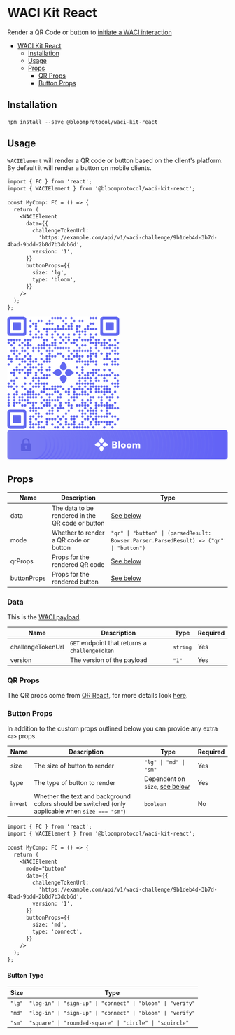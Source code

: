 # WACI Kit React

Render a QR Code or button to [initiate a WACI interaction](https://specs.bloom.co/wallet-credential-interactions/#qr-code-or-link)

- [WACI Kit React](#waci-kit-react)
  - [Installation](#installation)
  - [Usage](#usage)
  - [Props](#props)
    - [QR Props](#qr-props)
    - [Button Props](#button-props)

## Installation

```
npm install --save @bloomprotocol/waci-kit-react
```

## Usage

`WACIElement` will render a QR code or button based on the client's platform. By default it will render a button on mobile clients.

```tsx
import { FC } from 'react';
import { WACIElement } from '@bloomprotocol/waci-kit-react';

const MyComp: FC = () => {
  return (
    <WACIElement
      data={{
        challengeTokenUrl:
          'https://example.com/api/v1/waci-challenge/9b1deb4d-3b7d-4bad-9bdd-2b0d7b3dcb6d',
        version: '1',
      }}
      buttonProps={{
        size: 'lg',
        type: 'bloom',
      }}
    />
  );
};
```

![QR Example](https://github.com/hellobloom/waci-kit-react/raw/main/assets/qr.png)
![Button Example](https://github.com/hellobloom/waci-kit-react/raw/main/assets/button.png)

## Props

| Name        | Description                                      | Type                                                                                   |
| ----------- | ------------------------------------------------ | -------------------------------------------------------------------------------------- |
| data        | The data to be rendered in the QR code or button | [See below](#data)                                                                     |
| mode        | Whether to render a QR code or button            | `"qr" \| "button" \| (parsedResult: Bowser.Parser.ParsedResult) => ("qr" \| "button")` |
| qrProps     | Props for the rendered QR code                   | [See below](#qr-props)                                                                 |
| buttonProps | Props for the rendered button                    | [See below](#button-props)                                                             |

### Data

This is the [WACI payload](https://specs.bloom.co/wallet-credential-interactions/#payload).

| Name              | Description                                    | Type     | Required |
| ----------------- | ---------------------------------------------- | -------- | -------- |
| challengeTokenUrl | `GET` endpoint that returns a `challengeToken` | `string` | Yes      |
| version           | The version of the payload                     | `"1"`    | Yes      |

### QR Props

The QR props come from [QR React](https://github.com/hellobloom/qr-react), for more details look [here](https://github.com/hellobloom/qr-react#props).

### Button Props

In addition to the custom props outlined below you can provide any extra `<a>` props.

| Name   | Description                                                                                      | Type                                           | Required |
| ------ | ------------------------------------------------------------------------------------------------ | ---------------------------------------------- | -------- |
| size   | The size of button to render                                                                     | `"lg" \| "md" \| "sm"`                         | Yes      |
| type   | The type of button to render                                                                     | Dependent on `size`, [see below](#button-type) | Yes      |
| invert | Whether the text and background colors should be switched (only applicable when `size === "sm"`) | `boolean`                                      | No       |

```tsx
import { FC } from 'react';
import { WACIElement } from '@bloomprotocol/waci-kit-react';

const MyComp: FC = () => {
  return (
    <WACIElement
      mode="button"
      data={{
        challengeTokenUrl:
          'https://example.com/api/v1/waci-challenge/9b1deb4d-3b7d-4bad-9bdd-2b0d7b3dcb6d',
        version: '1',
      }}
      buttonProps={{
        size: 'md',
        type: 'connect',
      }}
    />
  );
};
```

#### Button Type

| Size   | Type                                                        |
| ------ | ----------------------------------------------------------- |
| `"lg"` | `"log-in" \| "sign-up" \| "connect" \| "bloom" \| "verify"` |
| `"md"` | `"log-in" \| "sign-up" \| "connect" \| "bloom" \| "verify"` |
| `"sm"` | `"square" \| "rounded-square" \| "circle" \| "squircle"`    |
